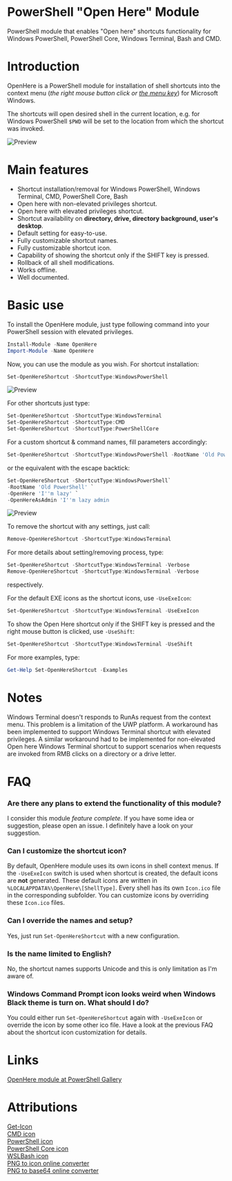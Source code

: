 # PowerShell "Open Here" Module
PowerShell module that enables "Open here" shortcuts functionality for Windows PowerShell, PowerShell Core, Windows Terminal, Bash and CMD.

# Introduction
OpenHere is a PowerShell module for installation of shell shortcuts into the context menu (_the right mouse button click or [the menu key](https://en.wikipedia.org/wiki/Menu_key)_) for Microsoft Windows.

The shortcuts will open desired shell in the current location, e.g. for Windows PowerShell `$PWD` will be set to the location from which the shortcut was invoked.

![Preview](https://github.com/KUTlime/PowerShell-Open-Here-Module/raw/master/assets/Overview.png)


# Main features
- Shortcut installation/removal for Windows PowerShell, Windows Terminal, CMD, PowerShell Core, Bash
- Open here with non-elevated privileges shortcut.
- Open here with elevated privileges shortcut.
- Shortcut availability on **directory, drive, directory background, user's desktop**.
- Default setting for easy-to-use.
- Fully customizable shortcut names.
- Fully customizable shortcut icon.
- Capability of showing the shortcut only if the SHIFT key is pressed.
- Rollback of all shell modifications.
- Works offline.
- Well documented.

# Basic use
To install the OpenHere module, just type following command into your PowerShell session with elevated privileges.

```powershell
Install-Module -Name OpenHere
Import-Module -Name OpenHere
```

Now, you can use the module as you wish. For shortcut installation:
```powershell
Set-OpenHereShortcut -ShortcutType:WindowsPowerShell
```
![Preview](https://raw.githubusercontent.com/KUTlime/PowerShell-Open-Here-Module/master/assets/Default.png)

For other shortcuts just type:
```powershell
Set-OpenHereShortcut -ShortcutType:WindowsTerminal
Set-OpenHereShortcut -ShortcutType:CMD
Set-OpenHereShortcut -ShortcutType:PowerShellCore
```

For a custom shortcut & command names, fill parameters accordingly:
```powershell
Set-OpenHereShortcut -ShortcutType:WindowsPowerShell -RootName 'Old PowerShell' -OpenHere 'I''m lazy' -OpenHereAsAdmin 'I''m lazy admin'
```

or the equivalent with the escape backtick:
```powershell
Set-OpenHereShortcut -ShortcutType:WindowsPowerShell`
-RootName 'Old PowerShell' `
-OpenHere 'I''m lazy' `
-OpenHereAsAdmin 'I''m lazy admin
```

![Preview](https://raw.githubusercontent.com/KUTlime/PowerShell-Open-Here-Module/master/assets/Custom.png)

To remove the shortcut with any settings, just call:
```powershell
Remove-OpenHereShortcut -ShortcutType:WindowsTerminal
```

For more details about setting/removing process, type:
```powershell
Set-OpenHereShortcut -ShortcutType:WindowsTerminal -Verbose
Remove-OpenHereShortcut -ShortcutType:WindowsTerminal -Verbose
```
respectively. 

For the default EXE icons as the shortcut icons, use `-UseExeIcon`:
```powershell
Set-OpenHereShortcut -ShortcutType:WindowsTerminal -UseExeIcon
```

To show the Open Here shortcut only if the SHIFT key is pressed and the right mouse button is clicked, use `-UseShift`:
```powershell
Set-OpenHereShortcut -ShortcutType:WindowsTerminal -UseShift
```

For more examples, type: 
```powershell
Get-Help Set-OpenHereShortcut -Examples
```

# Notes
Windows Terminal doesn't responds to RunAs request from the context menu. This problem is a limitation of the UWP platform. A workaround has been implemented to support Windows Terminal shortcut with elevated privileges. A similar workaround had to be implemented for non-elevated Open here Windows Terminal shortcut to support scenarios when requests are invoked from RMB clicks on a directory or a drive letter.

# FAQ
### Are there any plans to extend the functionality of this module?
I consider this module *feature complete*. If you have some idea or suggestion, please open an issue. I definitely have a look on your suggestion.

### Can I customize the shortcut icon?
By default, OpenHere module uses its own icons in shell context menus. If the `-UseExeIcon` switch is used when shortcut is created, the default icons are **not** generated. These default icons are written in `%LOCALAPPDATA%\OpenHere\[ShellType]`. Every shell has its own `Icon.ico` file in the corresponding subfolder. You can customize icons by overriding these `Icon.ico` files.

### Can I override the names and setup?
Yes, just run `Set-OpenHereShortcut` with a new configuration.

### Is the name limited to English?
No, the shortcut names supports Unicode and this is only limitation as I'm aware of.

### Windows Command Prompt icon looks weird when Windows Black theme is turn on. What should I do?
You could either run `Set-OpenHereShortcut` again with `-UseExeIcon` or override the icon by some other ico file. Have a look at the previous FAQ about the shortcut icon customization for details.

# Links
[OpenHere module at PowerShell Gallery](https://www.powershellgallery.com/packages/OpenHere)

# Attributions
[Get-Icon](https://github.com/Duffney/PowerShell/blob/master/FileSystems/Get-Icon.ps1)<br>
[CMD icon](https://www.iconfinder.com/icons/16824/cmd_icon)<br>
[PowerShell icon](https://www.freeiconspng.com/downloadimg/17194)<br>
[PowerShell Core icon](https://github.com/PowerShell/PowerShell/tree/master/assets)<br>
[WSLBash icon](https://github.com/odb/official-bash-logo)<br>
[PNG to icon online converter](https://hnet.com/png-to-ico/)<br>
[PNG to base64 online converter](https://onlinepngtools.com/convert-png-to-base64)
